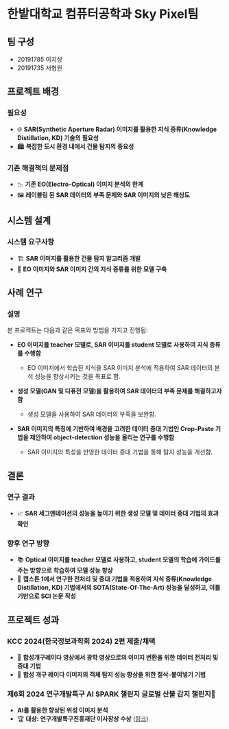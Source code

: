 # 한밭대학교 컴퓨터공학과 Sky Pixel팀

## 팀 구성
- 20191785 이지상
- 20191735 서형원

## 프로젝트 배경

### 필요성
- 🌐 **SAR(Synthetic Aperture Radar) 이미지를 활용한 지식 증류(Knowledge Distillation, KD) 기술의 필요성**
- 🏙️ **복잡한 도시 환경 내에서 건물 탐지의 중요성**

### 기존 해결책의 문제점
- 📉 **기존 EO(Electro-Optical) 이미지 분석의 한계**
- 🖼️ **레이블링 된 SAR 데이터의 부족 문제와 SAR 이미지의 낮은 해상도**

## 시스템 설계

### 시스템 요구사항
- 🏗️ **SAR 이미지를 활용한 건물 탐지 알고리즘 개발**
- 🧠 **EO 이미지와 SAR 이미지 간의 지식 증류를 위한 모델 구축**

## 사례 연구

### 설명
본 프로젝트는 다음과 같은 목표와 방법을 가지고 진행됨:

- **EO 이미지를 teacher 모델로, SAR 이미지를 student 모델로 사용하여 지식 증류를 수행함**
  - EO 이미지에서 학습된 지식을 SAR 이미지 분석에 적용하여 SAR 데이터의 분석 성능을 향상시키는 것을 목표로 함.

- **생성 모델(GAN 및 디퓨전 모델)을 활용하여 SAR 데이터의 부족 문제를 해결하고자 함**
  - 생성 모델을 사용하여 SAR 데이터의 부족을 보완함.

- **SAR 이미지의 특징에 기반하여 배경을 고려한 데이터 증대 기법인 Crop-Paste 기법을 제안하여 object-detection 성능을 올리는 연구를 수행함**
  - SAR 이미지의 특성을 반영한 데이터 증대 기법을 통해 탐지 성능을 개선함.

## 결론

### 연구 결과
- 📈 **SAR 세그멘테이션의 성능을 높이기 위한 생성 모델 및 데이터 증대 기법의 효과 확인**

### 향후 연구 방향
- 📚 **Optical 이미지를 teacher 모델로 사용하고, student 모델의 학습에 가이드를 주는 방향으로 학습하여 모델 성능 향상**
- 📝 **캡스톤 1에서 연구한 전처리 및 증대 기법을 적용하여 지식 증류(Knowledge Distillation, KD) 기법에서의 SOTA(State-Of-The-Art) 성능을 달성하고, 이를 기반으로 SCI 논문 작성**

## 프로젝트 성과

### KCC 2024(한국정보과학회 2024) 2편 제출/채택
- 📝 **합성개구레이다 영상에서 광학 영상으로의 이미지 변환을 위한 데이터 전처리 및 증대 기법**
- 📝 **합성 개구 레이다 이미지의 객체 탐지 성능 향상을 위한 절삭-붙여넣기 기법**

### 제6회 2024 연구개발특구 AI SPARK 챌린지 글로벌 산불 감지 챌린지🌋
- **AI를 활용한 향상된 위성 이미지 분석**
- 🏆 **대상: 연구개발특구진흥재단 이사장상 수상** ([링크](https://aifactory.space/task/2723/overview))
